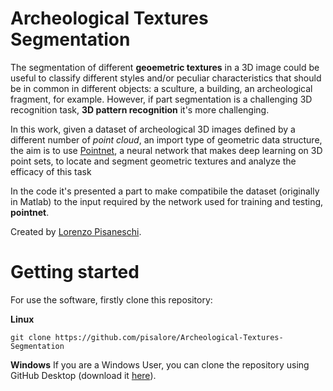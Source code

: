 # Archeological Textures Segmentation
The segmentation of different **geoemetric textures** in a 3D image could be useful to classify different styles and/or peculiar characteristics that should be in common in different objects: a sculture, a building, an archeological fragment, for example. However, if part segmentation is a challenging 3D recognition task, **3D pattern recognition** it's more challenging. 

In this work, given a dataset of archeological 3D images defined by a different number of *point cloud*, an import type of geometric data structure, the aim is to use [Pointnet](https://github.com/charlesq34/pointnet), a neural network that makes deep learning on 3D point sets, to locate and segment geometric textures and analyze the efficacy of this task

In the code it's presented a part to make compatibile the dataset (originally in Matlab) to the input required by the network used for training and testing, **pointnet**. 

Created by [Lorenzo Pisaneschi](https://www.linkedin.com/in/lorenzo-pisaneschi-aaa4b3123).

# Getting started

For use the software, firstly clone this repository:

**Linux**
```
git clone https://github.com/pisalore/Archeological-Textures-Segmentation
```

**Windows**
If you are a Windows User, you can clone the repository using GitHub Desktop (download it [here](https://desktop.github.com/)).
